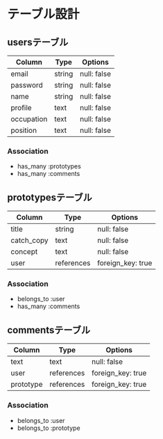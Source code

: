 # テーブル設計

## usersテーブル

| Column | Type | Options |
| ------ | ---- | ------- |
| email | string | null: false |
| password | string | null: false |
| name | string | null: false |
| profile | text | null: false |
| occupation | text | null: false |
| position | text | null: false |

### Association

- has_many :prototypes
- has_many :comments

## prototypesテーブル

| Column | Type | Options |
| ------ | ---- | ------- |
| title | string | null: false |
| catch_copy | text | null: false|
| concept | text | null: false |
| user | references | foreign_key: true |

### Association

- belongs_to :user
- has_many :comments

## commentsテーブル

| Column | Type | Options |
| ------ | ---- | ------- |
| text | text | null: false |
| user | references | foreign_key: true |
| prototype | references | foreign_key: true|

### Association

- belongs_to :user
- belongs_to :prototype